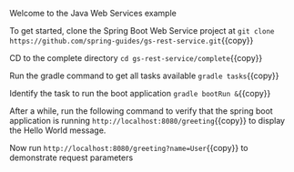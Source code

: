 Welcome to the Java Web Services example

To get started, clone the Spring Boot Web Service project at `git clone https://github.com/spring-guides/gs-rest-service.git`{{copy}}

CD to the complete directory `cd gs-rest-service/complete`{{copy}}

Run the gradle command to get all tasks available `gradle tasks`{{copy}}

Identify the task to run the boot application `gradle bootRun &`{{copy}}

After a while, run the following command to verify that the spring boot application is running `http://localhost:8080/greeting`{{copy}} to display the Hello World message.

Now run `http://localhost:8080/greeting?name=User`{{copy}} to demonstrate request parameters
